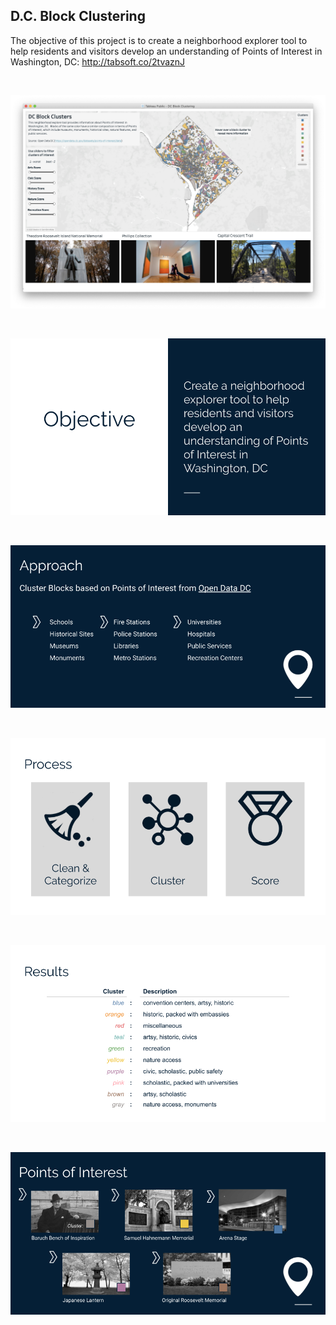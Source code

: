 
D.C. Block Clustering
 -

The objective of this project is to create a neighborhood explorer tool to help residents and visitors develop an understanding of Points of Interest in Washington, DC:  http://tabsoft.co/2tvaznJ

<br>

<a href='http://tabsoft.co/2tvaznJ'> ![Interactive neighborhood explorer tool](https://github.com/NicoleJaneway/dc-block-clustering/blob/master/img/tableau.png?raw=true) </a>

<br>

<a href='https://opendata.dc.gov/datasets/points-of-interest/data'> ![Points of Interest](https://github.com/NicoleJaneway/dc-block-clustering/blob/master/img/poi0.png?raw=true) </a>

<br>

<a href='http://tabsoft.co/2tvaznJ'> ![Points of Interest](https://github.com/NicoleJaneway/dc-block-clustering/blob/master/img/poi1.png?raw=true)</a>

<br>

<a href='http://tabsoft.co/2tvaznJ'> ![Points of Interest](https://github.com/NicoleJaneway/dc-block-clustering/blob/master/img/poi2.png?raw=true)</a>

<br>

<a href='http://tabsoft.co/2tvaznJ'> ![Points of Interest](https://github.com/NicoleJaneway/dc-block-clustering/blob/master/img/poi3.png?raw=true) </a>

<br>

<a href='https://opendata.dc.gov/datasets/points-of-interest/data'> ![Points of Interest](https://github.com/NicoleJaneway/dc-block-clustering/blob/master/img/poi5.png?raw=true) </a>
